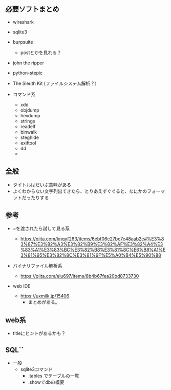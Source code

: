 
## 必要ソフトまとめ

- wireshark

- sqlite3

- burpsuite
    - postとかを見れる？
    
- john the ripper

- python-stepic

- The Sleuth Kit (ファイルシステム解析？）

- コマンド系
    - xdd
    - objdump
    - hexdump
    - strings
    - readelf
    - binwalk
    - steghide
    - exiftool
    - dd
    - 
    
## 全般

- タイトルはだいぶ意味がある
- よくわからない文字列出てきたら、とりあえずぐぐると、なにかのフォーマットだったりする
 
## 参考
- ~を渡されたら試して見る系
    - https://qiita.com/knqyf263/items/6ebf06e27be7c48aab2e#%E3%83%87%E3%82%A3%E3%82%B9%E3%82%AF%E3%82%A4%E3%83%A1%E3%83%BC%E3%82%B8%E3%81%8C%E6%B8%A1%E3%81%95%E3%82%8C%E3%81%9F%E5%A0%B4%E5%90%88
- バイナリファイル解析系
    - https://qiita.com/elu697/items/8b4b67fea20bd8733730


- web IDE
    - https://uxmilk.jp/15406
        - まとめがある。

    
## web系

- titleにヒントがあるかも？


## SQL``

- 一般
    - sqlite3コマンド
        - .tables でテーブルの一覧
        - .showでdbの概要
